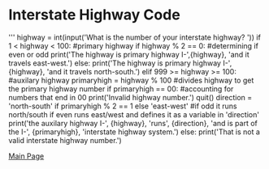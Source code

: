 # Interstate Highway Code
''' highway = int(input('What is the number of your interstate highway? '))
if 1 < highway < 100: #primary highway
    if highway % 2 == 0: #determining if even or odd
        print('The highway is primary highway I-',{highway}, 'and it travels east-west.')
    else:
        print('The highway is primary highway I-', {highway}, 'and it travels north-south.')
elif 999 >= highway >= 100: #auxilary highway
    primaryhigh = highway % 100 #divides highway to get the primary highway number
    if primaryhigh == 00: #accounting for numbers that end in 00
        print('Invalid highway number.')
        quit()
    direction = 'north-south' if primaryhigh % 2 == 1 else 'east-west' #if odd it runs north/south if even runs east/west and defines it as a variable in 'direction'
    print('the auxilary highway I-', {highway}, 'runs', {direction}, 'and is part of the I-', {primaryhigh}, 'interstate highway system.')
else:
    print('That is not a valid interstate highway number.')
    
[Main Page](https://github.com/JesseMorrison12/IT-1000-Midterm/blob/main/README.md)
